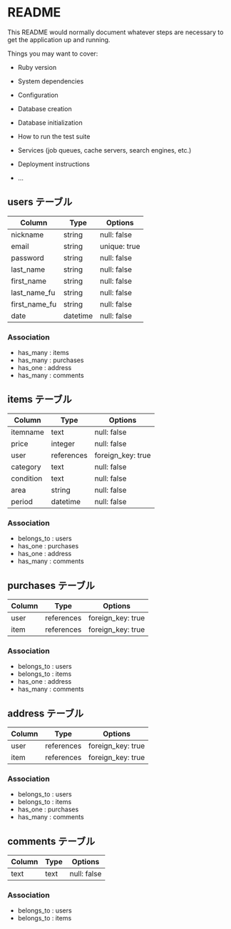 # README

This README would normally document whatever steps are necessary to get the
application up and running.

Things you may want to cover:

* Ruby version

* System dependencies

* Configuration

* Database creation

* Database initialization

* How to run the test suite

* Services (job queues, cache servers, search engines, etc.)

* Deployment instructions

* ...
## users テーブル

| Column        | Type     | Options      |
| ------------- | -------- | ------------ |
| nickname      | string   | null: false  |
| email         | string   | unique: true |
| password      | string   | null: false  |
| last_name     | string   | null: false  |
| first_name    | string   | null: false  |
| last_name_fu  | string   | null: false  |
| first_name_fu | string   | null: false  |
| date          | datetime | null: false  |

### Association

- has_many : items
- has_many : purchases
- has_one : address
- has_many : comments

## items テーブル

| Column    | Type       | Options           |
| --------- | ---------- | ----------------- |
| itemname  | text       | null: false       |
| price     | integer    | null: false       |
| user      | references | foreign_key: true |
| category  | text       | null: false       |
| condition | text       | null: false       |
| area      | string     | null: false       |
| period    | datetime   | null: false       |


### Association

- belongs_to : users
- has_one : purchases
- has_one : address
- has_many : comments

## purchases テーブル

| Column  | Type       | Options           |
| ------- | ---------- | ----------------- |
| user    | references | foreign_key: true |
| item    | references | foreign_key: true |

### Association

- belongs_to : users
- belongs_to : items
- has_one : address
- has_many : comments

## address テーブル
| Column   | Type       | Options           |
| -------- | ---------- | ----------------- |
| user     | references | foreign_key: true |
| item     | references | foreign_key: true |

### Association

- belongs_to : users
- belongs_to : items
- has_one : purchases
- has_many : comments

## comments テーブル
| Column   | Type   | Options     |
| -------- | ------ | ----------- |
| text     | text   | null: false |

### Association

- belongs_to : users
- belongs_to : items
